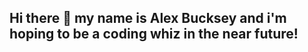 ## Hi there 👋 my name is Alex Bucksey and i'm hoping to be a coding whiz in the near future!

<!--
**Buxsea/Buxsea** is a ✨ _special_ ✨ repository because its `README.md` (this file) appears on your GitHub profile.

Here are some ideas to get you started:

- 🔭 I’m currently working on ... Cybersecurity bootcamp at Hyperiondev
- 🌱 I’m currently learning ... About Linux and python and html
- 👯 I’m looking to collaborate on ... security projects with a small business
- 🤔 I’m looking for help with ... Advanced Python
- 💬 Ask me about ... how strings work
- 📫 How to reach me: ... bucksyealex@gmail.com
- 😄 Pronouns: ...he/him
- ⚡ Fun fact: ... I can touch my nose with my tongue
